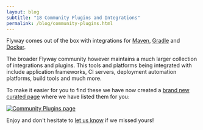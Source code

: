 ```yaml
---
layout: blog
subtitle: "18 Community Plugins and Integrations"
permalink: /blog/community-plugins.html
---
```

Flyway comes out of the box with integrations for [Maven](/documentation/usage/maven), [Gradle](/documentation/usage/gradle)
and [Docker](/documentation/usage/commandline).

The broader Flyway community however maintains a much larger collection of integrations and plugins. This tools and
platforms being integrated with include application frameworks, CI servers, deployment automation platforms, build tools
and much more.

To make it easier for you to find these we have now created a [brand new curated page](/documentation/plugins) where we
have listed them for you:

<a href="/documentation/plugins"><img class="screenshot" title="Community Plugins page" src="/assets/posts/community-plugins/plugins.png"></a>

Enjoy and don't hesitate to [let us know](https://github.com/flyway/flywaydb.org) if we missed yours!